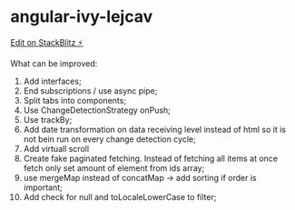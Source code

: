 # angular-ivy-lejcav

[Edit on StackBlitz ⚡️](https://stackblitz.com/edit/angular-ivy-lejcav)

What can be improved: 

1. Add interfaces;
2. End subscriptions / use async pipe;
3. Split tabs into components;
4. Use ChangeDetectionStrategy onPush;
5. Use trackBy;
5. Add date transformation on data receiving level instead of html so it is not bein run on every change detection cycle;
6. Add virtuall scroll
7. Create fake paginated fetching. Instead of fetching all items at once fetch only set amount of element from ids array;
8. use mergeMap instead of concatMap -> add sorting if order is important;
9. Add check for null and toLocaleLowerCase to filter;